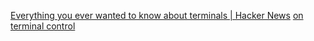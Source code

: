 
[Everything you ever wanted to know about terminals | Hacker News](https://news.ycombinator.com/item?id=31415937)
[on terminal control](https://xn--rpa.cc/irl/term.html)
